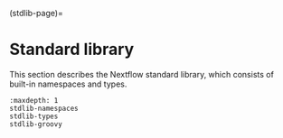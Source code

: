 (stdlib-page)=

# Standard library

This section describes the Nextflow standard library, which consists of built-in namespaces and types.

```{toctree}
:maxdepth: 1
stdlib-namespaces
stdlib-types
stdlib-groovy
```
